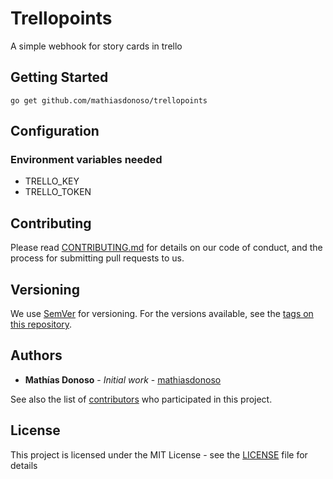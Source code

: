 # Trellopoints

A simple webhook for story cards in trello

## Getting Started

```
go get github.com/mathiasdonoso/trellopoints
```

## Configuration

### Environment variables needed

* TRELLO_KEY
* TRELLO_TOKEN

## Contributing

Please read [CONTRIBUTING.md](CONTRIBUTING.md) for details on our code of conduct, and the process for submitting pull requests to us.

## Versioning

We use [SemVer](http://semver.org/) for versioning. For the versions available, see the [tags on this repository](https://github.com/mathiasdonoso/trellopoints/tags). 

## Authors

* **Mathías Donoso** - *Initial work* - [mathiasdonoso](https://github.com/mathiasdonoso)

See also the list of [contributors](https://github.com/mathiasdonoso/trellopoints/contributors) who participated in this project.

## License

This project is licensed under the MIT License - see the [LICENSE](LICENSE) file for details